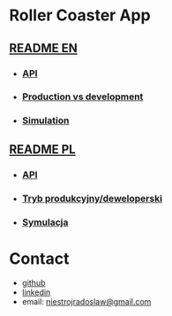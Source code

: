 # Roller Coaster App

## [README EN](.github/README_EN.md)
- ### [API](.github/README_EN_API.md)
- ### [Production vs development](.github/README_EN_PROD_DEV.md)
- ### [Simulation](.github/README_EN_SIM.md)

## [README PL](.github/README_PL.md)
- ### [API](.github/README_PL_API.md)
- ### [Tryb produkcyjny/deweloperski](.github/README_PL_PROD_DEV.md)
- ### [Symulacja](.github/README_PL_SIM.md)

# Contact
- [github](https://github.com/radoslawniestroj/roller-coaster)
- [linkedin](https://www.linkedin.com/in/radosław-niestrój-533901194)
- email: niestrojradoslaw@gmail.com
